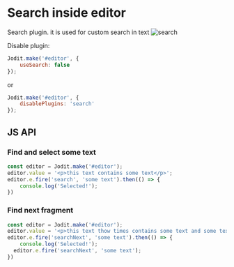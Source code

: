 # Search inside editor

Search plugin. it is used for custom search in text
![search](https://user-images.githubusercontent.com/794318/34545433-cd0a9220-f10e-11e7-8d26-7e22f66e266d.gif)

Disable plugin:
```js
Jodit.make('#editor', {
	useSearch: false
});
```
or
```js
Jodit.make('#editor', {
	disablePlugins: 'search'
});
```

## JS API

### Find and select some text

```js
const editor = Jodit.make('#editor');
editor.value = '<p>this text contains some text</p>';
editor.e.fire('search', 'some text').then(() => {
	console.log('Selected!');
})
```

### Find next fragment

```js
const editor = Jodit.make('#editor');
editor.value = '<p>this text thow times contains some text and some text</p>';
editor.e.fire('searchNext', 'some text').then(() => {
	console.log('Selected!');
  editor.e.fire('searchNext', 'some text');
})
```
